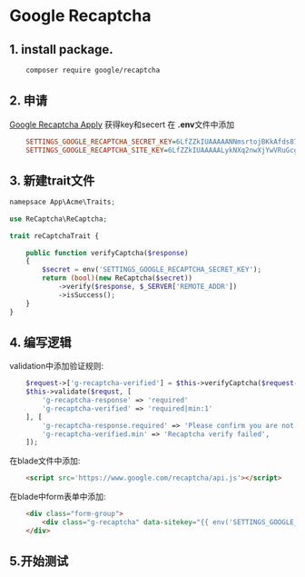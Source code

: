 Google Recaptcha
================


## 1. install package.
```bash
  	composer require google/recaptcha
```  

## 2. 申请
[Google Recaptcha Apply](https://www.google.com/recaptcha/admin "link")
获得key和secert
在 **.env**文件中添加
```INI
	SETTINGS_GOOGLE_RECAPTCHA_SECRET_KEY=6LfZZkIUAAAAANNmsrtojBKkAfds87NHuI3yTUr1
	SETTINGS_GOOGLE_RECAPTCHA_SITE_KEY=6LfZZkIUAAAAALykNXq2nwXjYwVRuGcgsFFi27J1
```

## 3. 新建trait文件
```PHP
namepsace App\Acme\Traits;
 
use ReCaptcha\ReCaptcha;
 
trait reCaptchaTrait {
 
    public function verifyCaptcha($response)
    {
        $secret = env('SETTINGS_GOOGLE_RECAPTCHA_SECRET_KEY');
        return (bool)(new ReCaptcha($secret))
        	->verify($response, $_SERVER['REMOTE_ADDR'])
        	->isSuccess();
    }
}
```

## 4. 编写逻辑
validation中添加验证规则:

```PHP
    $request->['g-recaptcha-verified'] = $this->verifyCaptcha($request->['g-recaptcha-response']);
    $this->validate($requst, [
        'g-recaptcha-response' => 'required'
        'g-recaptcha-verified' => 'required|min:1'
    ], [
        'g-recaptcha-response.required' => 'Please confirm you are not a robot',
        'g-recaptcha-verified.min' => 'Recaptcha verify failed',
    ]);
```

在blade文件中添加:

```HTML
    <script src='https://www.google.com/recaptcha/api.js'></script>
```

在blade中form表单中添加:

```HTML
    <div class="form-group">
        <div class="g-recaptcha" data-sitekey="{{ env('SETTINGS_GOOGLE_RECAPTCHA_SITE_KEY') }}"></div>
    </div>
```

## 5.开始测试